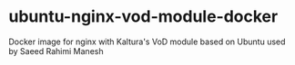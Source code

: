 # ubuntu-nginx-vod-module-docker
Docker image for nginx with Kaltura's VoD module based on Ubuntu used by Saeed Rahimi Manesh
